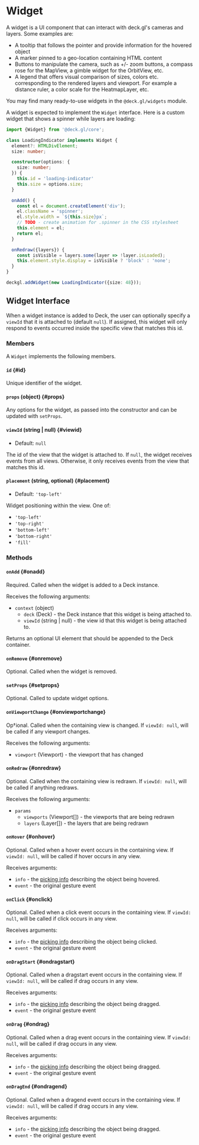 # Widget

A widget is a UI component that can interact with deck.gl's cameras and layers. Some examples are:

- A tooltip that follows the pointer and provide information for the hovered object
- A marker pinned to a geo-location containing HTML content
- Buttons to manipulate the camera, such as +/- zoom buttons, a compass rose for the MapView, a gimble widget for the OrbitView, etc.
- A legend that offers visual comparison of sizes, colors etc. corresponding to the rendered layers and viewport. For example a distance ruler, a color scale for the HeatmapLayer, etc.

You may find many ready-to-use widgets in the `@deck.gl/widgets` module.

A widget is expected to implement the `Widget` interface. Here is a custom widget that shows a spinner while layers are loading:

```ts
import {Widget} from '@deck.gl/core';

class LoadingIndicator implements Widget {
  element?: HTMLDivElement;
  size: number;

  constructor(options: {
    size: number;
  }) {
    this.id = 'loading-indicator'
    this.size = options.size;
  }

  onAdd() {
    const el = document.createElement('div');
    el.className = 'spinner';
    el.style.width = `${this.size}px`;
    // TODO - create animation for .spinner in the CSS stylesheet
    this.element = el;
    return el;
  }

  onRedraw({layers}) {
    const isVisible = layers.some(layer => !layer.isLoaded);
    this.element.style.display = isVisible ? 'block' : 'none';
  }
}

deckgl.addWidget(new LoadingIndicator({size: 48}));
```

## Widget Interface

When a widget instance is added to Deck, the user can optionally specify a `viewId` that it is attached to (default `null`). If assigned, this widget will only respond to events occurred inside the specific view that matches this id.

### Members

A `Widget` implements the following members.

#### `id` {#id}

Unique identifier of the widget.

#### `props` (object) {#props}

Any options for the widget, as passed into the constructor and can be updated with `setProps`.

#### `viewId` (string | null) {#viewid}

* Default: `null`

The id of the view that the widget is attached to. If `null`, the widget receives events from all views. Otherwise, it only receives events from the view that matches this id.

#### `placement` (string, optional) {#placement}

* Default: `'top-left'`

Widget positioning within the view. One of:

- `'top-left'`
- `'top-right'`
- `'bottom-left'`
- `'bottom-right'`
- `'fill'`

### Methods

#### `onAdd` {#onadd}

Required. Called when the widget is added to a Deck instance.

Receives the following arguments:

- `context` (object)
  + `deck` (Deck) - the Deck instance that this widget is being attached to.
  + `viewId` (string | null) - the view id that this widget is being attached to.

Returns an optional UI element that should be appended to the Deck container.

#### `onRemove` {#onremove}

Optional. Called when the widget is removed.

#### `setProps` {#setprops}

Optional. Called to update widget options.

#### `onViewportChange` {#onviewportchange}

Op†ional. Called when the containing view is changed. If `viewId: null`, will be called if any viewport changes.

Receives the following arguments:
- `viewport` (Viewport) - the viewport that has changed

#### `onRedraw` {#onredraw}

Optional. Called when the containing view is redrawn. If `viewId: null`, will be called if anything redraws.

Receives the following arguments:
- `params`
  + `viewports` (Viewport[]) - the viewports that are being redrawn
  + `layers` (Layer[]) - the layers that are being redrawn

#### `onHover` {#onhover}

Optional. Called when a hover event occurs in the containing view. If `viewId: null`, will be called if hover occurs in any view.

Receives arguments:

* `info` - the [picking info](../../developer-guide/interactivity.md#the-pickinginfo-object) describing the object being hovered.
* `event` - the original gesture event


#### `onClick` {#onclick}

Optional. Called when a click event occurs in the containing view. If `viewId: null`, will be called if click occurs in any view.

Receives arguments:

* `info` - the [picking info](../../developer-guide/interactivity.md#the-pickinginfo-object) describing the object being clicked.
* `event` - the original gesture event


#### `onDragStart` {#ondragstart}

Optional. Called when a dragstart event occurs in the containing view. If `viewId: null`, will be called if drag occurs in any view.

Receives arguments:

* `info` - the [picking info](../../developer-guide/interactivity.md#the-pickinginfo-object) describing the object being dragged.
* `event` - the original gesture event

#### `onDrag` {#ondrag}

Optional. Called when a drag event occurs in the containing view. If `viewId: null`, will be called if drag occurs in any view.

Receives arguments:

* `info` - the [picking info](../../developer-guide/interactivity.md#the-pickinginfo-object) describing the object being dragged.
* `event` - the original gesture event

#### `onDragEnd` {#ondragend}

Optional. Called when a dragend event occurs in the containing view. If `viewId: null`, will be called if drag occurs in any view.

Receives arguments:

* `info` - the [picking info](../../developer-guide/interactivity.md#the-pickinginfo-object) describing the object being dragged.
* `event` - the original gesture event
